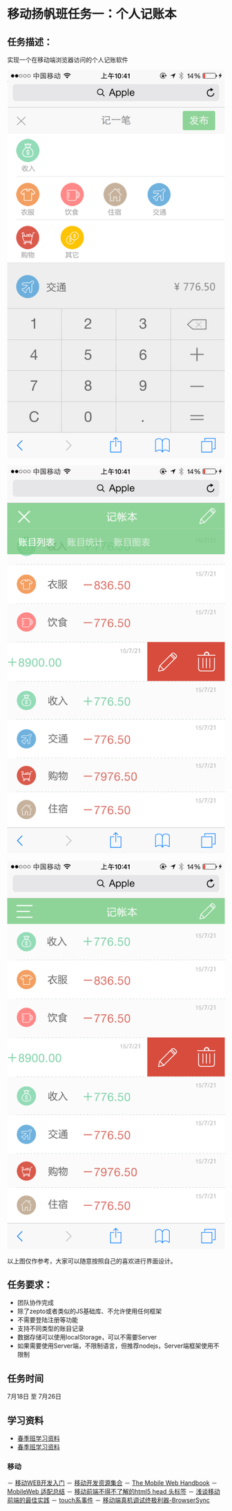 # 移动扬帆班任务一：个人记账本

## 任务描述：

实现一个在移动端浏览器访问的个人记账软件

![示例图](../asset/mob_yangfan_task1_01.png)

![示例图](../asset/mob_yangfan_task1_02.png)

![示例图](../asset/mob_yangfan_task1_03.png)

以上图仅作参考，大家可以随意按照自己的喜欢进行界面设计。

## 任务要求：

* 团队协作完成
* 除了zepto或者类似的JS基础库、不允许使用任何框架
* 不需要登陆注册等功能
* 支持不同类型的账目记录
* 数据存储可以使用localStorage，可以不需要Server
* 如果需要使用Server端，不限制语言，但推荐nodejs，Server端框架使用不限制

## 任务时间

7月18日 至 7月26日

## 学习资料

* [春季班学习资料](https://github.com/baidu-ife/ife/tree/master/2015_spring/task/task0001)
* [春季班学习资料](https://github.com/baidu-ife/ife/tree/master/2015_spring/task/task0002)

### 移动

－ [移动WEB开发入门](http://junmer.github.io/mobile-dev-get-started/)
－ [移动开发资源集合](https://github.com/jtyjty99999/mobileTech)
－ [The Mobile Web Handbook](http://quirksmode.org/mobilewebhandbook/)
－ [MobileWeb 适配总结](http://www.w3ctech.com/topic/979)
－ [移动前端不得不了解的html5 head 头标签](http://www.css88.com/archives/5480)
－ [浅谈移动前端的最佳实践](http://www.cnblogs.com/yexiaochai/p/4219523.html)
－ [touch系事件](http://www.html-js.com/article/All-right-thinking-touch-events)
－ [移动端真机调试终极利器-BrowserSync](http://www.codingserf.com/index.php/2015/03/browsersync/)

